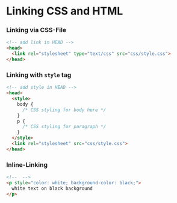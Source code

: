 # Linking CSS and HTML

### Linking via CSS-File

```html
<!-- add link in HEAD -->
<head>
  <link rel="stylesheet" type="text/css" src="css/style.css">
</head>
```

### Linking with `style` tag

```html
<!-- add style in HEAD -->
<head>
  <style>
    body {
      /* CSS styling for body here */ 
    }
    p {
      /* CSS styling for paragraph */
    }
  </style>
  <link rel="stylesheet" src="css/style.css">
</head>
```

### Inline-Linking

```html
<!--  -->
<p style="color: white; background-color: black;">
  white text on black background
</p>
```